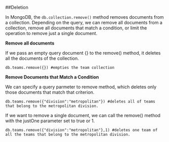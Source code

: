 ##Deletion

In MongoDB, the `db.collection.remove()` method removes documents from a collection. Depending on the query, we can remove all documents from a collection, remove all documents that match a condition, or limit the operation to remove just a single document.


__Remove all documents__

If we pass an empty query document {} to the remove() method, it deletes all the documents of the collection.

```
db.teams.remove({}) #empties the team collection
```


__Remove Documents that Match a Condition__

We can specify a query parmeter to remove method, which deletes only those documents that match that criterion.

```
db.teams.remove({"division":"metropolitan"}) #deletes all of teams that belong to the metropolitan division.
``` 

If we want to remove a single document, we can call the remove() method with the justOne parameter set to true or 1.

```
db.teams.remove({"division":"metropolitan"},1) #deletes one team of all the teams that belong to the metropolitan division.
```
